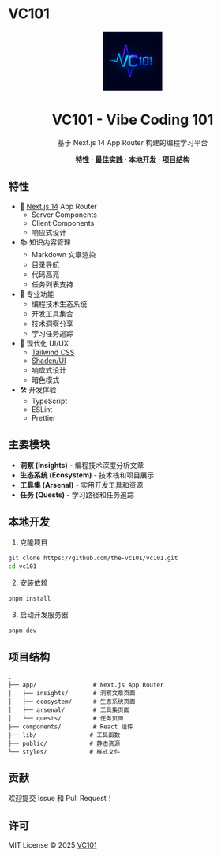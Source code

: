 # VC101

<div align="center">
  <img src="./public/logo.png" alt="VC101 Logo" width="120" height="120" />
</div>

<h1 align="center">VC101 - Vibe Coding 101</h1>

<p align="center">
  基于 Next.js 14 App Router 构建的编程学习平台
</p>

<p align="center">
  <a href="#特性"><strong>特性</strong></a> ·
  <a href="#最佳实践"><strong>最佳实践</strong></a> ·
  <a href="#本地开发"><strong>本地开发</strong></a> ·
  <a href="#项目结构"><strong>项目结构</strong></a>
</p>

## 特性

- 🚀 [Next.js 14](https://nextjs.org) App Router
  - Server Components
  - Client Components
  - 响应式设计
- 📚 知识内容管理
  - Markdown 文章渲染
  - 目录导航
  - 代码高亮
  - 任务列表支持
- 🎯 专业功能
  - 编程技术生态系统
  - 开发工具集合
  - 技术洞察分享
  - 学习任务追踪
- 🎨 现代化 UI/UX
  - [Tailwind CSS](https://tailwindcss.com)
  - [Shadcn/UI](https://ui.shadcn.com/)
  - 响应式设计
  - 暗色模式
- 🛠️ 开发体验
  - TypeScript
  - ESLint
  - Prettier

## 主要模块

- **洞察 (Insights)** - 编程技术深度分析文章
- **生态系统 (Ecosystem)** - 技术栈和项目展示
- **工具集 (Arsenal)** - 实用开发工具和资源
- **任务 (Quests)** - 学习路径和任务追踪

## 本地开发

1. 克隆项目
```bash
git clone https://github.com/the-vc101/vc101.git
cd vc101
```

2. 安装依赖
```bash
pnpm install
```

3. 启动开发服务器
```bash
pnpm dev
```

## 项目结构

```
.
├── app/                # Next.js App Router
│   ├── insights/       # 洞察文章页面
│   ├── ecosystem/      # 生态系统页面
│   ├── arsenal/        # 工具集页面
│   └── quests/         # 任务页面
├── components/         # React 组件
├── lib/               # 工具函数
├── public/            # 静态资源
└── styles/            # 样式文件
```

## 贡献

欢迎提交 Issue 和 Pull Request！

## 许可

MIT License © 2025 [VC101](https://github.com/the-vc101)
